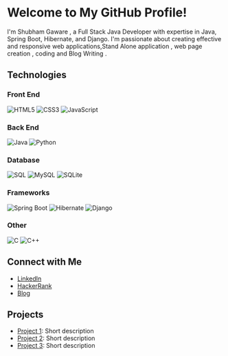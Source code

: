 # Welcome to My GitHub Profile!

I'm Shubham Gaware , a Full Stack Java Developer with expertise in Java, Spring Boot, Hibernate, and Django. I'm passionate about creating effective and responsive web applications,Stand Alone application ,
web page creation , coding and Blog Writing .

## Technologies
### Front End 
![HTML5](https://img.shields.io/badge/-HTML5-E34F26?style=flat-square&logo=html5&logoColor=white)
![CSS3](https://img.shields.io/badge/-CSS3-1572B6?style=flat-square&logo=css3)
![JavaScript](https://img.shields.io/badge/-JavaScript-F7DF1E?style=flat-square&logo=javascript&logoColor=black)

### Back End
![Java](https://img.shields.io/badge/-Java-007396?style=flat-square&logo=java)
![Python](https://img.shields.io/badge/-Python-3776AB?style=flat-square&logo=python&logoColor=white)

### Database
![SQL](https://img.shields.io/badge/-SQL-4479A1?style=flat-square&logo=sql&logoColor=white)
![MySQL](https://img.shields.io/badge/-MySQL-4479A1?style=flat-square&logo=mysql&logoColor=white)
![SQLite](https://img.shields.io/badge/-SQLite-003B57?style=flat-square&logo=sqlite&logoColor=white)

### Frameworks
![Spring Boot](https://img.shields.io/badge/-Spring%20Boot-6DB33F?style=flat-square&logo=spring&logoColor=white)
![Hibernate](https://img.shields.io/badge/-Hibernate-59666C?style=flat-square&logo=hibernate&logoColor=white)
![Django](https://img.shields.io/badge/-Django-092E20?style=flat-square&logo=django&logoColor=white)

### Other
![C](https://img.shields.io/badge/-C-A8B9CC?style=flat-square&logo=c&logoColor=white)
![C++](https://img.shields.io/badge/-C++-00599C?style=flat-square&logo=c%2B%2B&logoColor=white)

## Connect with Me

- [LinkedIn](https://www.linkedin.com/in/shubham-gaware-691865193/)
- [HackerRank](https://www.hackerrank.com/profile/shubhamgaware45)
- [Blog](https://shubhamgawarea.blogspot.com/)

## Projects

- [Project 1](link-to-project1): Short description
- [Project 2](link-to-project2): Short description
- [Project 3](link-to-project3): Short description

